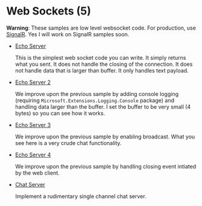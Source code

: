 # Web Sockets (5)

**Warning**: These samples are low level websocket code. For production, use [SignalR](https://github.com/aspnet/signalr). Yes I will work on SignalR samples soon.

* [Echo Server](/projects/web-sockets/web-sockets-1)

  This is the simplest web socket code you can write. It simply returns what you sent. It does not handle the closing of the connection. It does not handle data that is larger than buffer. It only handles text payload.

* [Echo Server 2](/projects/web-sockets/web-sockets-2)

  We improve upon the previous sample by adding console logging (requiring ```Microsoft.Extensions.Logging.Console``` package) and handling data larger than the buffer. I set the buffer to be very small (4 bytes) so you can see how it works.

* [Echo Server 3](/projects/web-sockets/web-sockets-3)

  We improve upon the previous sample by enabling broadcast. What you see here is a very crude chat functionality.

* [Echo Server 4](/projects/web-sockets/web-sockets-4)

  We improve upon the previous sample by handling closing event intiated by the web client.

* [Chat Server](/projects/web-sockets/web-sockets-5)

  Implement a rudimentary single channel chat server.

